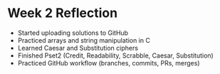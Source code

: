 # Week 2 Reflection

- Started uploading solutions to GitHub
- Practiced arrays and string manipulation in C
- Learned Caesar and Substitution ciphers
- Finished Pset2 (Credit, Readability, Scrabble, Caesar, Substitution)
- Practiced GitHub workflow (branches, commits, PRs, merges)
